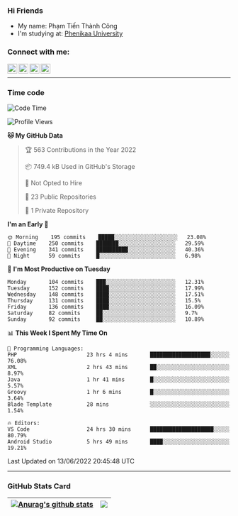 ### Hi Friends

- My name: Phạm Tiến Thành Công
- I'm studying at: [Phenikaa University]


### Connect with me:
[<img align="left" alt="PhamTienThanhCong | Facebook" width="22px" src="https://upload.wikimedia.org/wikipedia/commons/thumb/1/16/Facebook-icon-1.png/640px-Facebook-icon-1.png" />][facebook]
[<img align="left" alt="PhamTienThanhCong | Zalo" width="22px" src="https://www.anphatpc.com.vn/template/anphat_2020v2/images/icon-zalo.jpg" />][zalo]
[<img align="left" alt="PhamTienThanhCong | LinkedIn" width="22px" src="https://cdn3.iconfinder.com/data/icons/inficons/512/linkedin.png" />][linkedin]
[<img align="left" alt="PhamTienThanhCong | tiktok" width="22px" src="https://cdn.worldvectorlogo.com/logos/tiktok-logo.svg" />][tiktok]

<br />

---

### Time code

<!--START_SECTION:waka-->
![Code Time](http://img.shields.io/badge/Code%20Time-438%20hrs%2011%20mins-blue)

![Profile Views](http://img.shields.io/badge/Profile%20Views-10-blue)

**🐱 My GitHub Data** 

> 🏆 563 Contributions in the Year 2022
 > 
> 📦 749.4 kB Used in GitHub's Storage 
 > 
> 🚫 Not Opted to Hire
 > 
> 📜 23 Public Repositories 
 > 
> 🔑 1 Private Repository 
 > 
**I'm an Early 🐤** 

```text
🌞 Morning    195 commits    █████░░░░░░░░░░░░░░░░░░░░   23.08% 
🌆 Daytime    250 commits    ███████░░░░░░░░░░░░░░░░░░   29.59% 
🌃 Evening    341 commits    ██████████░░░░░░░░░░░░░░░   40.36% 
🌙 Night      59 commits     █░░░░░░░░░░░░░░░░░░░░░░░░   6.98%

```
📅 **I'm Most Productive on Tuesday** 

```text
Monday       104 commits    ███░░░░░░░░░░░░░░░░░░░░░░   12.31% 
Tuesday      152 commits    ████░░░░░░░░░░░░░░░░░░░░░   17.99% 
Wednesday    148 commits    ████░░░░░░░░░░░░░░░░░░░░░   17.51% 
Thursday     131 commits    ████░░░░░░░░░░░░░░░░░░░░░   15.5% 
Friday       136 commits    ████░░░░░░░░░░░░░░░░░░░░░   16.09% 
Saturday     82 commits     ██░░░░░░░░░░░░░░░░░░░░░░░   9.7% 
Sunday       92 commits     ██░░░░░░░░░░░░░░░░░░░░░░░   10.89%

```


📊 **This Week I Spent My Time On** 

```text
💬 Programming Languages: 
PHP                      23 hrs 4 mins       ███████████████████░░░░░░   76.08% 
XML                      2 hrs 43 mins       ██░░░░░░░░░░░░░░░░░░░░░░░   8.97% 
Java                     1 hr 41 mins        █░░░░░░░░░░░░░░░░░░░░░░░░   5.57% 
Groovy                   1 hr 6 mins         █░░░░░░░░░░░░░░░░░░░░░░░░   3.64% 
Blade Template           28 mins             ░░░░░░░░░░░░░░░░░░░░░░░░░   1.54%

🔥 Editors: 
VS Code                  24 hrs 30 mins      ████████████████████░░░░░   80.79% 
Android Studio           5 hrs 49 mins       ████░░░░░░░░░░░░░░░░░░░░░   19.21%

```


 Last Updated on 13/06/2022 20:45:48 UTC
<!--END_SECTION:waka-->

---

### GitHub Stats Card

| <a href="https://github.com/phamtienthanhcong"><img align="center" src="https://github-readme-stats.vercel.app/api?username=PhamTienThanhCong&show_icons=true&include_all_commits=true&theme=buefy&hide_border=true&theme=ocean_dark" alt="Anurag's github stats" /></a> | <a href="https://github.com/phamtienthanhcong"><img align="center" src="https://github-readme-stats.vercel.app/api/top-langs/?username=PhamTienThanhCong&layout=compact&theme=buefy&hide_border=true&theme=ocean_dark" /></a> |
| ------------- | ------------- |

[Phenikaa University]: https://phenikaa-uni.edu.vn/vi
[facebook]: https://www.facebook.com/phamtienthanhcong
[linkedin]: https://linkedin.com/in/phamtienthanhcong
[zalo]: https://zalo.me/0396396332
[tiktok]: https://www.tiktok.com/@phamtienthanhcong
[web]: https://github.com/PhamTienThanhCong/web_dev
[min project]: https://github.com/PhamTienThanhCong/Project-Of-Web
[c and cpp]: https://github.com/PhamTienThanhCong/Code_C_and_Cpro
[python]: https://github.com/PhamTienThanhCong/Python_beginer
